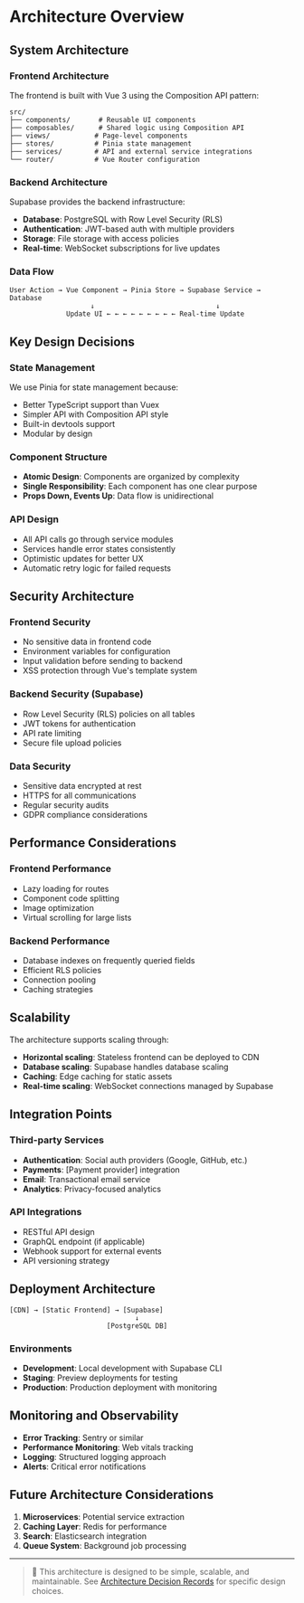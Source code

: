 # Architecture Overview

## System Architecture

<!-- Describe the high-level architecture of your application -->

### Frontend Architecture

The frontend is built with Vue 3 using the Composition API pattern:

```
src/
├── components/       # Reusable UI components
├── composables/      # Shared logic using Composition API
├── views/           # Page-level components
├── stores/          # Pinia state management
├── services/        # API and external service integrations
└── router/          # Vue Router configuration
```

### Backend Architecture

Supabase provides the backend infrastructure:
- **Database**: PostgreSQL with Row Level Security (RLS)
- **Authentication**: JWT-based auth with multiple providers
- **Storage**: File storage with access policies
- **Real-time**: WebSocket subscriptions for live updates

### Data Flow

```
User Action → Vue Component → Pinia Store → Supabase Service → Database
                    ↓                              ↓
              Update UI ← ← ← ← ← ← ← ← ← Real-time Update
```

## Key Design Decisions

### State Management
We use Pinia for state management because:
- Better TypeScript support than Vuex
- Simpler API with Composition API style
- Built-in devtools support
- Modular by design

### Component Structure
- **Atomic Design**: Components are organized by complexity
- **Single Responsibility**: Each component has one clear purpose
- **Props Down, Events Up**: Data flow is unidirectional

### API Design
- All API calls go through service modules
- Services handle error states consistently
- Optimistic updates for better UX
- Automatic retry logic for failed requests

## Security Architecture

### Frontend Security
- No sensitive data in frontend code
- Environment variables for configuration
- Input validation before sending to backend
- XSS protection through Vue's template system

### Backend Security (Supabase)
- Row Level Security (RLS) policies on all tables
- JWT tokens for authentication
- API rate limiting
- Secure file upload policies

### Data Security
- Sensitive data encrypted at rest
- HTTPS for all communications
- Regular security audits
- GDPR compliance considerations

## Performance Considerations

### Frontend Performance
- Lazy loading for routes
- Component code splitting
- Image optimization
- Virtual scrolling for large lists

### Backend Performance
- Database indexes on frequently queried fields
- Efficient RLS policies
- Connection pooling
- Caching strategies

## Scalability

The architecture supports scaling through:
- **Horizontal scaling**: Stateless frontend can be deployed to CDN
- **Database scaling**: Supabase handles database scaling
- **Caching**: Edge caching for static assets
- **Real-time scaling**: WebSocket connections managed by Supabase

## Integration Points

### Third-party Services
- **Authentication**: Social auth providers (Google, GitHub, etc.)
- **Payments**: [Payment provider] integration
- **Email**: Transactional email service
- **Analytics**: Privacy-focused analytics

### API Integrations
- RESTful API design
- GraphQL endpoint (if applicable)
- Webhook support for external events
- API versioning strategy

## Deployment Architecture

```
[CDN] → [Static Frontend] → [Supabase]
                               ↓
                        [PostgreSQL DB]
```

### Environments
- **Development**: Local development with Supabase CLI
- **Staging**: Preview deployments for testing
- **Production**: Production deployment with monitoring

## Monitoring and Observability

- **Error Tracking**: Sentry or similar
- **Performance Monitoring**: Web vitals tracking
- **Logging**: Structured logging approach
- **Alerts**: Critical error notifications

## Future Architecture Considerations

<!-- Document planned architectural changes -->

1. **Microservices**: Potential service extraction
2. **Caching Layer**: Redis for performance
3. **Search**: Elasticsearch integration
4. **Queue System**: Background job processing

---

> 📐 This architecture is designed to be simple, scalable, and maintainable. See [Architecture Decision Records](../architecture/decisions/) for specific design choices.